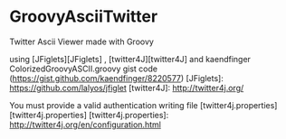 GroovyAsciiTwitter
==================

Twitter Ascii Viewer made with Groovy

using [JFiglets][JFiglets] , [twitter4J][twitter4J]  and kaendfinger ColorizedGroovyASCII.groovy gist code (https://gist.github.com/kaendfinger/8220577)
[JFiglets]: https://github.com/lalyos/jfiglet 
[twitter4J]: http://twitter4j.org/

You must provide a valid authentication writing file [twitter4j.properties][twitter4j.properties]
[twitter4j.properties]: http://twitter4j.org/en/configuration.html